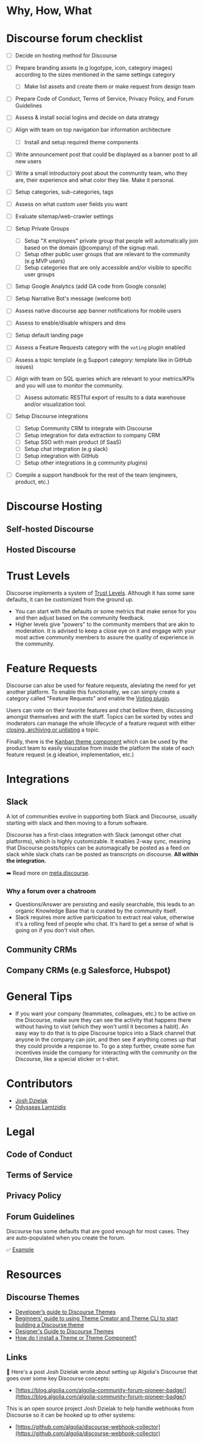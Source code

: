 # Why, How, What

# Discourse forum checklist

- [ ] Decide on hosting method for Discourse
- [ ] Prepare branding assets (e.g logotype, icon, category images) according to the sizes mentioned in the same settings category
  - [ ] Make list assets and create them or make request from design team
- [ ] Prepare Code of Conduct, Terms of Service, Privacy Policy, and Forum Guidelines
- [ ] Assess & install social logins and decide on data strategy
- [ ] Align with team on top navigation bar information architecture
  - [ ] Install and setup required theme components
- [ ] Write announcement post that could be displayed as a banner post to all new users
- [ ] Write a small introductory post about the community team, who they are, their experience and what color they like. Make it personal.
- [ ] Setup categories, sub-categories, tags
- [ ] Assess on what custom user fields you want
- [ ] Evaluate sitemap/web-crawler settings
- [ ] Setup Private Groups
  - [ ] Setup "X employees" private group that people will automatically join based on the domain (@company) of the signup mail. 
  - [ ] Setup other public user groups that are relevant to the community (e.g MVP users)
  - [ ] Setup categories that are only accessible and/or visible to specific user groups
- [ ] Setup Google Analytics (add GA code from Google console)
- [ ] Setup Narrative Bot's message (welcome bot)
- [ ] Assess native discourse app banner notifications for mobile users
- [ ] Assess to enable/disable whispers and dms
- [ ] Setup default landing page
- [ ] Assess a Feature Requests category with the `voting` plugin enabled
- [ ] Assess a topic template (e.g Support category: template like in GitHub issues)
- [ ] Align with team on SQL queries which are relevant to your metrics/KPIs and you will use to monitor the community.
  - [ ] Assess automatic RESTful export of results to a data warehouse and/or visualization tool.
- [ ] Setup Discourse integrations
  - [ ] Setup Community CRM to integrate with Discourse
  - [ ] Setup integration for data extraction to company CRM
  - [ ] Setup SSO with main product (if SaaS)
  - [ ] Setup chat integration (e.g slack)
  - [ ] Setup integration with GitHub
  - [ ] Setup other integrations (e.g community plugins)
- [ ] Compile a support handbook for the rest of the team (engineers, product, etc.)


# Discourse Hosting

## Self-hosted Discourse

## Hosted Discourse 

# Trust Levels

Discourse implements a system of [Trust Levels](https://blog.discourse.org/2018/06/understanding-discourse-trust-levels/). Although it has some sane defaults, it can be customized from the ground up.

- You can start with the defaults or some metrics that make sense for you and then adjust based on the community feedback. 
- Higher levels give "powers" to the community members that are akin to moderation. It is advised to keep a close eye on it and engage with your most active community members to assure the quality of experience in the community.

# Feature Requests

Discourse can also be used for feature requests, aleviating the need for yet another platform. To enable this functionality, we can simply create a category called "Feature Requests" and enable the [Voting plugin](https://meta.discourse.org/t/discourse-voting/40121?u=joebuhlig). 

Users can vote on their favorite features and chat bellow them, discussing amongst themselves and with the staff. Topics can be sorted by votes and moderators can manage the whole lifecycle of a feature request with either [closing, archiving or unlisting](https://meta.discourse.org/t/what-is-the-difference-between-closed-unlisted-and-archived-topics/51238) a topic.

Finally, there is the [Kanban theme component](https://meta.discourse.org/t/kanban-board-theme-component/118164) which can be used by the product team to easily visuzalise from inside the platform the state of each feature request (e.g ideation, implementation, etc.)


# Integrations

## Slack

A lot of communities evolve in supporting both Slack and Discourse, usually starting with slack and then moving to a forum software.

Discourse has a first-class integration with Slack (amongst other chat platforms), which is highly customizable. It enables 2-way sync, meaning that Discourse posts/topics can be automagically be posted as a feed on slack while slack chats can be posted as transcripts on discourse. **All within the integration.**

➡️ Read more on [meta.discourse](https://meta.discourse.org/t/chatroom-integration-plugin-discourse-chat-integration/66522).

### Why a forum over a chatroom
- Questions/Answer are persisting and easily searchable, this leads to an organic Knowledge Base that is curated by the community itself.
- Slack requires more active participation to extract real value, otherwise it's a rolling feed of people who chat. It's hard to get a sense of what is going on if you don't visit often.

## Community CRMs

## Company CRMs (e.g Salesforce, Hubspot)

# General Tips

- If you want your company (teammates, colleagues, etc.) to be active on the Discourse, make sure they can see the activity that happens there without having to visit (which they won't until it becomes a habit). An easy way to do that is to pipe Discourse topics into a Slack channel that anyone in the company can join, and then see if anything comes up that they could provide a response to. To go a step further, create some fun incentives inside the company for interacting with the community on the Discourse, like a special sticker or t-shirt.


# Contributors 
- [Josh Dzielak](https://github.com/dzello)
- [Odysseas Lamtzidis](https://github.com/odyslam)


# Legal

## Code of Conduct

## Terms of Service

## Privacy Policy

## Forum Guidelines

Discourse has some defaults that are good enough for most cases. They are auto-populated when you create the forum.

✅ [Example](https://meta.discourse.org/faq)

# Resources

## Discourse Themes

 - [Developer’s guide to Discourse Themes](https://meta.discourse.org/t/beginners-guide-to-using-discourse-themes/91966)
 - [Beginners' guide to using Theme Creator and Theme CLI to start building a Discourse theme](https://meta.discourse.org/t/developer-s-guide-to-discourse-themes/93648)
 - [Designer's Guide to Discourse Themes](https://meta.discourse.org/t/beginners-guide-to-using-theme-creator-and-theme-cli-to-start-building-a-discourse-theme/108444)
 - [How do I install a Theme or Theme Component?](https://meta.discourse.org/t/how-do-i-install-a-theme-or-theme-component/63682)

## Links

👋  Here's a post Josh Dzielak wrote about setting up Algolia's Discourse that goes over some key Discourse concepts: 

- [https://blog.algolia.com/algolia-community-forum-pioneer-badge/](https://blog.algolia.com/algolia-community-forum-pioneer-badge/)

This is an open source project Josh Dzielak to help handle webhooks from Discourse so it can be hooked up to other systems:

- [https://github.com/algolia/discourse-webhook-collector](https://github.com/algolia/discourse-webhook-collector)
